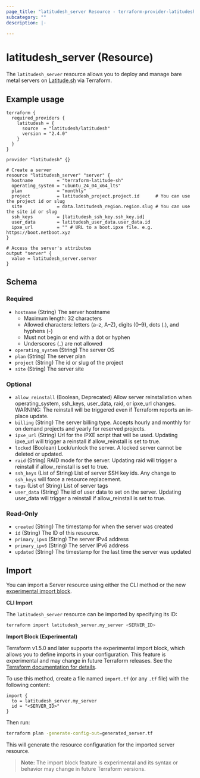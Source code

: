 ```yaml
---
page_title: "latitudesh_server Resource - terraform-provider-latitudesh"
subcategory: ""
description: |-
  
---
```


# latitudesh_server (Resource)

The `latitudesh_server` resource allows you to deploy and manage bare metal servers on [Latitude.sh](https://metal.new) via Terraform.

## Example usage

```hcl
terraform {
  required_providers {
    latitudesh = {
      source  = "latitudesh/latitudesh"
      version = "2.4.0"
    }
  }
}

provider "latitudesh" {}

# Create a server
resource "latitudesh_server" "server" {
  hostname         = "terraform-latitude-sh"
  operating_system = "ubuntu_24_04_x64_lts"
  plan             = "monthly"
  project          = latitudesh_project.project.id      # You can use the project id or slug
  site             = data.latitudesh_region.region.slug # You can use the site id or slug
  ssh_keys         = [latitudesh_ssh_key.ssh_key.id]
  user_data        = latitudesh_user_data.user_data.id
  ipxe_url         = "" # URL to a boot.ipxe file. e.g. https://boot.netboot.xyz
}

# Access the server's attributes
output "server" {
  value = latitudesh_server.server
}
```

<!-- schema generated by tfplugindocs -->
## Schema

### Required

- `hostname` (String) The server hostname
  - Maximum length: 32 characters
  - Allowed characters: letters (a–z, A–Z), digits (0–9), dots (.), and hyphens (-)
  - Must not begin or end with a dot or hyphen
  - Underscores (_) are not allowed
- `operating_system` (String) The server OS
- `plan` (String) The server plan
- `project` (String) The id or slug of the project
- `site` (String) The server site

### Optional

- `allow_reinstall` (Boolean, Deprecated) Allow server reinstallation when operating_system, ssh_keys, user_data, raid, or ipxe_url changes.
    WARNING: The reinstall will be triggered even if Terraform reports an in-place update.
- `billing` (String) The server billing type.
    Accepts hourly and monthly for on demand projects and yearly for reserved projects.
- `ipxe_url` (String) Url for the iPXE script that will be used. 
    Updating ipxe_url will trigger a reinstall if allow_reinstall is set to true.
- `locked` (Boolean) Lock/unlock the server. A locked server cannot be deleted or updated.
- `raid` (String) RAID mode for the server.
    Updating raid will trigger a reinstall if allow_reinstall is set to true.
- `ssh_keys` (List of String) List of server SSH key ids.
    Any change to `ssh_keys` will force a resource replacement.
- `tags` (List of String) List of server tags
- `user_data` (String) The id of user data to set on the server.
    Updating user_data will trigger a reinstall if allow_reinstall is set to true.

### Read-Only

- `created` (String) The timestamp for when the server was created
- `id` (String) The ID of this resource.
- `primary_ipv4` (String) The server IPv4 address
- `primary_ipv6` (String) The server IPv6 address
- `updated` (String) The timestamp for the last time the server was updated

## Import

You can import a Server resource using either the CLI method or the new [experimental import block](https://developer.hashicorp.com/terraform/language/import).

**CLI Import**

The `latitudesh_server` resource can be imported by specifying its ID:

```sh
terraform import latitudesh_server.my_server <SERVER_ID>
```

**Import Block (Experimental)**

Terraform v1.5.0 and later supports the experimental import block, which allows you to define imports in your configuration. This feature is experimental and may change in future Terraform releases. See the [Terraform documentation for details](https://developer.hashicorp.com/terraform/language/import).

To use this method, create a file named `import.tf` (or any `.tf` file) with the following content:

```hcl
import {
  to = latitudesh_server.my_server
  id = "<SERVER_ID>"
}
```

Then run:

```sh
terraform plan -generate-config-out=generated_server.tf
```

This will generate the resource configuration for the imported server resource.

> **Note:** The import block feature is experimental and its syntax or behavior may change in future Terraform versions.

